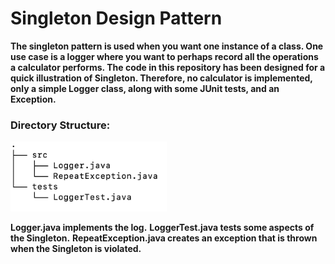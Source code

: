 # Singleton Design Pattern
**The singleton pattern is used when you want one instance of a class. One use case is a logger where you want to perhaps record all the operations a calculator performs. The code in this repository has been designed for a quick illustration of Singleton. Therefore, no calculator is implemented, only a simple Logger class, along with some JUnit tests, and an Exception.**
### Directory Structure:
<img src="images/git_folder_structure.png" width="250"/>

**Logger.java implements the log.**
**LoggerTest.java tests some aspects of the Singleton.**
**RepeatException.java creates an exception that is thrown when the Singleton is violated.**
